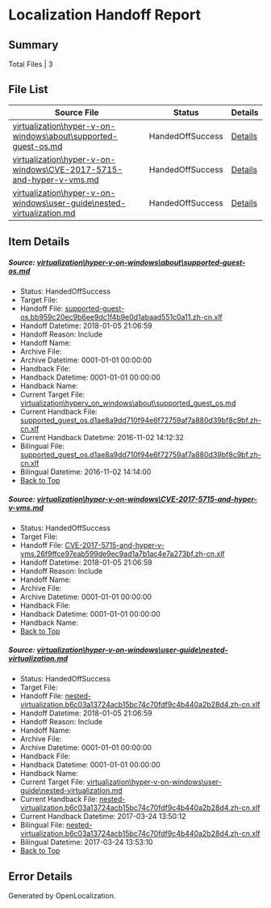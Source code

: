 # <a name='report-top'></a> Localization Handoff Report

## Summary
 Total Files | 3

## File List
 Source File | Status | Details 
 ----------- | ------ | ------- 
 [virtualization\hyper-v-on-windows\about\supported-guest-os.md](https://github.com/Microsoft/Virtualization-Documentation-Private/blob/df362a4ad067c224e3e715e80384da04fecae1ff/virtualization/hyper-v-on-windows/about/supported-guest-os.md) | HandedOffSuccess | [Details](#361b76e18125bb14f5e88b1892eed882a3ae5508113)
 [virtualization\hyper-v-on-windows\CVE-2017-5715-and-hyper-v-vms.md](https://github.com/Microsoft/Virtualization-Documentation-Private/blob/df362a4ad067c224e3e715e80384da04fecae1ff/virtualization/hyper-v-on-windows/CVE-2017-5715-and-hyper-v-vms.md) | HandedOffSuccess | [Details](#0a1aab53dcc7543539d221b7a4acceeb07a65155116)
 [virtualization\hyper-v-on-windows\user-guide\nested-virtualization.md](https://github.com/Microsoft/Virtualization-Documentation-Private/blob/df362a4ad067c224e3e715e80384da04fecae1ff/virtualization/hyper-v-on-windows/user-guide/nested-virtualization.md) | HandedOffSuccess | [Details](#82c8ba6b09b6d1bfde7217eeaf16cfb7967d4f62285)

## Item Details
##### <a name='361b76e18125bb14f5e88b1892eed882a3ae5508113'></a> Source: [virtualization\hyper-v-on-windows\about\supported-guest-os.md](https://github.com/Microsoft/Virtualization-Documentation-Private/blob/df362a4ad067c224e3e715e80384da04fecae1ff/virtualization/hyper-v-on-windows/about/supported-guest-os.md)
* Status: HandedOffSuccess
* Target File: 
* Handoff File: [supported-guest-os.bb959c20ec9b6ee9dc1f4b9e0d1abaad551c0a11.zh-cn.xlf](https://github.com/MicrosoftDocs/Virtualization-Documentation-Private.handoff/blob/a4f3b103a6d66534c1e238765578a32d337699e5/ol-handoff/MicrosoftDocs/Virtualization-Documentation-Private.zh-cn/live/supported-guest-os.bb959c20ec9b6ee9dc1f4b9e0d1abaad551c0a11.zh-cn.xlf)
* Handoff Datetime: 2018-01-05 21:06:59
* Handoff Reason: Include
* Handoff Name: 
* Archive File: 
* Archive Datetime: 0001-01-01 00:00:00
* Handback File: 
* Handback Datetime: 0001-01-01 00:00:00
* Handback Name: 
* Current Target File: [virtualization\hyperv_on_windows\about\supported_guest_os.md](https://github.com/MicrosoftDocs/Virtualization-Documentation-Private.zh-cn/blob/65b5ec0972faf23304129302cd1d81abdee92734/virtualization/hyperv_on_windows/about/supported_guest_os.md)
* Current Handback File: [supported_guest_os.d1ae8a9dd710f94e6f72759af7a880d39bf8c9bf.zh-cn.xlf](https://github.com/MicrosoftDocs/Virtualization-Documentation-Private.handback/blob/243c35be1d2682d9481e99cee303c783f347cae6/ol-handback/Microsoft/Virtualization-Documentation-Private.zh-cn/live/supported_guest_os.d1ae8a9dd710f94e6f72759af7a880d39bf8c9bf.zh-cn.xlf)
* Current Handback Datetime: 2016-11-02 14:12:32
* Bilingual File: [supported_guest_os.d1ae8a9dd710f94e6f72759af7a880d39bf8c9bf.zh-cn.xlf](https://github.com/MicrosoftDocs/Virtualization-Documentation-Private.handback/blob/243c35be1d2682d9481e99cee303c783f347cae6/ol-handback/Microsoft/Virtualization-Documentation-Private.zh-cn/live/supported_guest_os.d1ae8a9dd710f94e6f72759af7a880d39bf8c9bf.zh-cn.xlf)
* Bilingual Datetime: 2016-11-02 14:14:00
* [Back to Top](#report-top)

##### <a name='0a1aab53dcc7543539d221b7a4acceeb07a65155116'></a> Source: [virtualization\hyper-v-on-windows\CVE-2017-5715-and-hyper-v-vms.md](https://github.com/Microsoft/Virtualization-Documentation-Private/blob/df362a4ad067c224e3e715e80384da04fecae1ff/virtualization/hyper-v-on-windows/CVE-2017-5715-and-hyper-v-vms.md)
* Status: HandedOffSuccess
* Target File: 
* Handoff File: [CVE-2017-5715-and-hyper-v-vms.26f9ffce97eab599de9ec9ad1a7b1ac4e7a273bf.zh-cn.xlf](https://github.com/MicrosoftDocs/Virtualization-Documentation-Private.handoff/blob/a4f3b103a6d66534c1e238765578a32d337699e5/ol-handoff/MicrosoftDocs/Virtualization-Documentation-Private.zh-cn/live/CVE-2017-5715-and-hyper-v-vms.26f9ffce97eab599de9ec9ad1a7b1ac4e7a273bf.zh-cn.xlf)
* Handoff Datetime: 2018-01-05 21:06:59
* Handoff Reason: Include
* Handoff Name: 
* Archive File: 
* Archive Datetime: 0001-01-01 00:00:00
* Handback File: 
* Handback Datetime: 0001-01-01 00:00:00
* Handback Name: 
* [Back to Top](#report-top)

##### <a name='82c8ba6b09b6d1bfde7217eeaf16cfb7967d4f62285'></a> Source: [virtualization\hyper-v-on-windows\user-guide\nested-virtualization.md](https://github.com/Microsoft/Virtualization-Documentation-Private/blob/df362a4ad067c224e3e715e80384da04fecae1ff/virtualization/hyper-v-on-windows/user-guide/nested-virtualization.md)
* Status: HandedOffSuccess
* Target File: 
* Handoff File: [nested-virtualization.b6c03a13724acb15bc74c70fdf9c4b440a2b28d4.zh-cn.xlf](https://github.com/MicrosoftDocs/Virtualization-Documentation-Private.handoff/blob/a4f3b103a6d66534c1e238765578a32d337699e5/ol-handoff/MicrosoftDocs/Virtualization-Documentation-Private.zh-cn/live/nested-virtualization.b6c03a13724acb15bc74c70fdf9c4b440a2b28d4.zh-cn.xlf)
* Handoff Datetime: 2018-01-05 21:06:59
* Handoff Reason: Include
* Handoff Name: 
* Archive File: 
* Archive Datetime: 0001-01-01 00:00:00
* Handback File: 
* Handback Datetime: 0001-01-01 00:00:00
* Handback Name: 
* Current Target File: [virtualization\hyper-v-on-windows\user-guide\nested-virtualization.md](https://github.com/MicrosoftDocs/Virtualization-Documentation-Private.zh-cn/blob/21f4320cb76270b953a1d22d857047a2fcf5d4b8/virtualization/hyper-v-on-windows/user-guide/nested-virtualization.md)
* Current Handback File: [nested-virtualization.b6c03a13724acb15bc74c70fdf9c4b440a2b28d4.zh-cn.xlf](https://github.com/MicrosoftDocs/Virtualization-Documentation-Private.handback/blob/12b9210bd767a837cc8b1dc43a1db28933ca017d/ol-handback/Microsoft/Virtualization-Documentation-Private.zh-cn/live/nested-virtualization.b6c03a13724acb15bc74c70fdf9c4b440a2b28d4.zh-cn.xlf)
* Current Handback Datetime: 2017-03-24 13:50:12
* Bilingual File: [nested-virtualization.b6c03a13724acb15bc74c70fdf9c4b440a2b28d4.zh-cn.xlf](https://github.com/MicrosoftDocs/Virtualization-Documentation-Private.handback/blob/12b9210bd767a837cc8b1dc43a1db28933ca017d/ol-handback/Microsoft/Virtualization-Documentation-Private.zh-cn/live/nested-virtualization.b6c03a13724acb15bc74c70fdf9c4b440a2b28d4.zh-cn.xlf)
* Bilingual Datetime: 2017-03-24 13:53:10
* [Back to Top](#report-top)


## Error Details

Generated by OpenLocalization.
